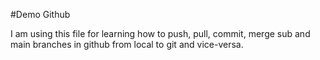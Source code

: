 #Demo Github

I am using this file for learning how to push, pull, commit, merge sub and main branches in github from local to git and vice-versa.
